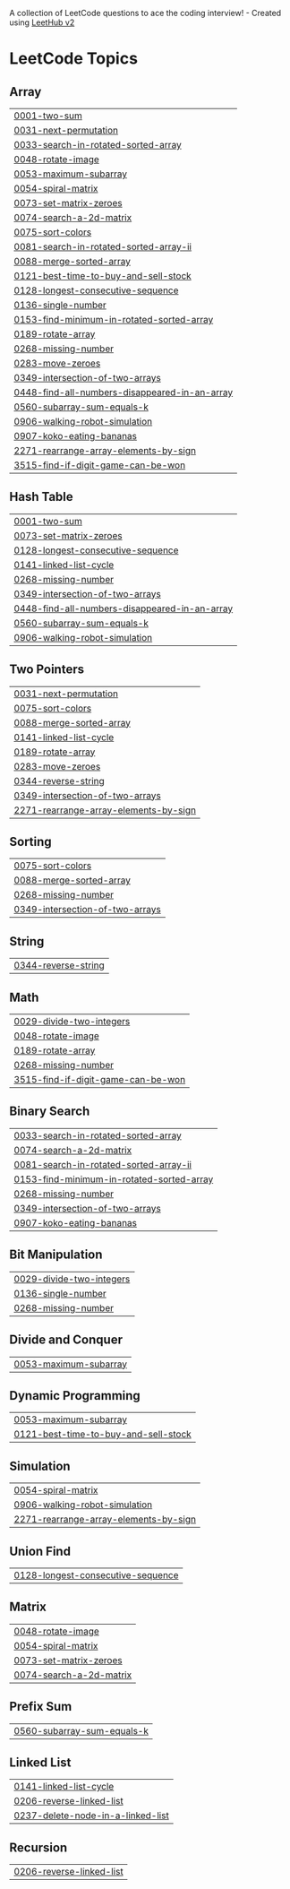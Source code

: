 A collection of LeetCode questions to ace the coding interview! - Created using [LeetHub v2](https://github.com/arunbhardwaj/LeetHub-2.0)
<!---LeetCode Topics Start-->
# LeetCode Topics
## Array
|  |
| ------- |
| [0001-two-sum](https://github.com/VijayBhandari2002/DSA/tree/master/0001-two-sum) |
| [0031-next-permutation](https://github.com/VijayBhandari2002/DSA/tree/master/0031-next-permutation) |
| [0033-search-in-rotated-sorted-array](https://github.com/VijayBhandari2002/DSA/tree/master/0033-search-in-rotated-sorted-array) |
| [0048-rotate-image](https://github.com/VijayBhandari2002/DSA/tree/master/0048-rotate-image) |
| [0053-maximum-subarray](https://github.com/VijayBhandari2002/DSA/tree/master/0053-maximum-subarray) |
| [0054-spiral-matrix](https://github.com/VijayBhandari2002/DSA/tree/master/0054-spiral-matrix) |
| [0073-set-matrix-zeroes](https://github.com/VijayBhandari2002/DSA/tree/master/0073-set-matrix-zeroes) |
| [0074-search-a-2d-matrix](https://github.com/VijayBhandari2002/DSA/tree/master/0074-search-a-2d-matrix) |
| [0075-sort-colors](https://github.com/VijayBhandari2002/DSA/tree/master/0075-sort-colors) |
| [0081-search-in-rotated-sorted-array-ii](https://github.com/VijayBhandari2002/DSA/tree/master/0081-search-in-rotated-sorted-array-ii) |
| [0088-merge-sorted-array](https://github.com/VijayBhandari2002/DSA/tree/master/0088-merge-sorted-array) |
| [0121-best-time-to-buy-and-sell-stock](https://github.com/VijayBhandari2002/DSA/tree/master/0121-best-time-to-buy-and-sell-stock) |
| [0128-longest-consecutive-sequence](https://github.com/VijayBhandari2002/DSA/tree/master/0128-longest-consecutive-sequence) |
| [0136-single-number](https://github.com/VijayBhandari2002/DSA/tree/master/0136-single-number) |
| [0153-find-minimum-in-rotated-sorted-array](https://github.com/VijayBhandari2002/DSA/tree/master/0153-find-minimum-in-rotated-sorted-array) |
| [0189-rotate-array](https://github.com/VijayBhandari2002/DSA/tree/master/0189-rotate-array) |
| [0268-missing-number](https://github.com/VijayBhandari2002/DSA/tree/master/0268-missing-number) |
| [0283-move-zeroes](https://github.com/VijayBhandari2002/DSA/tree/master/0283-move-zeroes) |
| [0349-intersection-of-two-arrays](https://github.com/VijayBhandari2002/DSA/tree/master/0349-intersection-of-two-arrays) |
| [0448-find-all-numbers-disappeared-in-an-array](https://github.com/VijayBhandari2002/DSA/tree/master/0448-find-all-numbers-disappeared-in-an-array) |
| [0560-subarray-sum-equals-k](https://github.com/VijayBhandari2002/DSA/tree/master/0560-subarray-sum-equals-k) |
| [0906-walking-robot-simulation](https://github.com/VijayBhandari2002/DSA/tree/master/0906-walking-robot-simulation) |
| [0907-koko-eating-bananas](https://github.com/VijayBhandari2002/DSA/tree/master/0907-koko-eating-bananas) |
| [2271-rearrange-array-elements-by-sign](https://github.com/VijayBhandari2002/DSA/tree/master/2271-rearrange-array-elements-by-sign) |
| [3515-find-if-digit-game-can-be-won](https://github.com/VijayBhandari2002/DSA/tree/master/3515-find-if-digit-game-can-be-won) |
## Hash Table
|  |
| ------- |
| [0001-two-sum](https://github.com/VijayBhandari2002/DSA/tree/master/0001-two-sum) |
| [0073-set-matrix-zeroes](https://github.com/VijayBhandari2002/DSA/tree/master/0073-set-matrix-zeroes) |
| [0128-longest-consecutive-sequence](https://github.com/VijayBhandari2002/DSA/tree/master/0128-longest-consecutive-sequence) |
| [0141-linked-list-cycle](https://github.com/VijayBhandari2002/DSA/tree/master/0141-linked-list-cycle) |
| [0268-missing-number](https://github.com/VijayBhandari2002/DSA/tree/master/0268-missing-number) |
| [0349-intersection-of-two-arrays](https://github.com/VijayBhandari2002/DSA/tree/master/0349-intersection-of-two-arrays) |
| [0448-find-all-numbers-disappeared-in-an-array](https://github.com/VijayBhandari2002/DSA/tree/master/0448-find-all-numbers-disappeared-in-an-array) |
| [0560-subarray-sum-equals-k](https://github.com/VijayBhandari2002/DSA/tree/master/0560-subarray-sum-equals-k) |
| [0906-walking-robot-simulation](https://github.com/VijayBhandari2002/DSA/tree/master/0906-walking-robot-simulation) |
## Two Pointers
|  |
| ------- |
| [0031-next-permutation](https://github.com/VijayBhandari2002/DSA/tree/master/0031-next-permutation) |
| [0075-sort-colors](https://github.com/VijayBhandari2002/DSA/tree/master/0075-sort-colors) |
| [0088-merge-sorted-array](https://github.com/VijayBhandari2002/DSA/tree/master/0088-merge-sorted-array) |
| [0141-linked-list-cycle](https://github.com/VijayBhandari2002/DSA/tree/master/0141-linked-list-cycle) |
| [0189-rotate-array](https://github.com/VijayBhandari2002/DSA/tree/master/0189-rotate-array) |
| [0283-move-zeroes](https://github.com/VijayBhandari2002/DSA/tree/master/0283-move-zeroes) |
| [0344-reverse-string](https://github.com/VijayBhandari2002/DSA/tree/master/0344-reverse-string) |
| [0349-intersection-of-two-arrays](https://github.com/VijayBhandari2002/DSA/tree/master/0349-intersection-of-two-arrays) |
| [2271-rearrange-array-elements-by-sign](https://github.com/VijayBhandari2002/DSA/tree/master/2271-rearrange-array-elements-by-sign) |
## Sorting
|  |
| ------- |
| [0075-sort-colors](https://github.com/VijayBhandari2002/DSA/tree/master/0075-sort-colors) |
| [0088-merge-sorted-array](https://github.com/VijayBhandari2002/DSA/tree/master/0088-merge-sorted-array) |
| [0268-missing-number](https://github.com/VijayBhandari2002/DSA/tree/master/0268-missing-number) |
| [0349-intersection-of-two-arrays](https://github.com/VijayBhandari2002/DSA/tree/master/0349-intersection-of-two-arrays) |
## String
|  |
| ------- |
| [0344-reverse-string](https://github.com/VijayBhandari2002/DSA/tree/master/0344-reverse-string) |
## Math
|  |
| ------- |
| [0029-divide-two-integers](https://github.com/VijayBhandari2002/DSA/tree/master/0029-divide-two-integers) |
| [0048-rotate-image](https://github.com/VijayBhandari2002/DSA/tree/master/0048-rotate-image) |
| [0189-rotate-array](https://github.com/VijayBhandari2002/DSA/tree/master/0189-rotate-array) |
| [0268-missing-number](https://github.com/VijayBhandari2002/DSA/tree/master/0268-missing-number) |
| [3515-find-if-digit-game-can-be-won](https://github.com/VijayBhandari2002/DSA/tree/master/3515-find-if-digit-game-can-be-won) |
## Binary Search
|  |
| ------- |
| [0033-search-in-rotated-sorted-array](https://github.com/VijayBhandari2002/DSA/tree/master/0033-search-in-rotated-sorted-array) |
| [0074-search-a-2d-matrix](https://github.com/VijayBhandari2002/DSA/tree/master/0074-search-a-2d-matrix) |
| [0081-search-in-rotated-sorted-array-ii](https://github.com/VijayBhandari2002/DSA/tree/master/0081-search-in-rotated-sorted-array-ii) |
| [0153-find-minimum-in-rotated-sorted-array](https://github.com/VijayBhandari2002/DSA/tree/master/0153-find-minimum-in-rotated-sorted-array) |
| [0268-missing-number](https://github.com/VijayBhandari2002/DSA/tree/master/0268-missing-number) |
| [0349-intersection-of-two-arrays](https://github.com/VijayBhandari2002/DSA/tree/master/0349-intersection-of-two-arrays) |
| [0907-koko-eating-bananas](https://github.com/VijayBhandari2002/DSA/tree/master/0907-koko-eating-bananas) |
## Bit Manipulation
|  |
| ------- |
| [0029-divide-two-integers](https://github.com/VijayBhandari2002/DSA/tree/master/0029-divide-two-integers) |
| [0136-single-number](https://github.com/VijayBhandari2002/DSA/tree/master/0136-single-number) |
| [0268-missing-number](https://github.com/VijayBhandari2002/DSA/tree/master/0268-missing-number) |
## Divide and Conquer
|  |
| ------- |
| [0053-maximum-subarray](https://github.com/VijayBhandari2002/DSA/tree/master/0053-maximum-subarray) |
## Dynamic Programming
|  |
| ------- |
| [0053-maximum-subarray](https://github.com/VijayBhandari2002/DSA/tree/master/0053-maximum-subarray) |
| [0121-best-time-to-buy-and-sell-stock](https://github.com/VijayBhandari2002/DSA/tree/master/0121-best-time-to-buy-and-sell-stock) |
## Simulation
|  |
| ------- |
| [0054-spiral-matrix](https://github.com/VijayBhandari2002/DSA/tree/master/0054-spiral-matrix) |
| [0906-walking-robot-simulation](https://github.com/VijayBhandari2002/DSA/tree/master/0906-walking-robot-simulation) |
| [2271-rearrange-array-elements-by-sign](https://github.com/VijayBhandari2002/DSA/tree/master/2271-rearrange-array-elements-by-sign) |
## Union Find
|  |
| ------- |
| [0128-longest-consecutive-sequence](https://github.com/VijayBhandari2002/DSA/tree/master/0128-longest-consecutive-sequence) |
## Matrix
|  |
| ------- |
| [0048-rotate-image](https://github.com/VijayBhandari2002/DSA/tree/master/0048-rotate-image) |
| [0054-spiral-matrix](https://github.com/VijayBhandari2002/DSA/tree/master/0054-spiral-matrix) |
| [0073-set-matrix-zeroes](https://github.com/VijayBhandari2002/DSA/tree/master/0073-set-matrix-zeroes) |
| [0074-search-a-2d-matrix](https://github.com/VijayBhandari2002/DSA/tree/master/0074-search-a-2d-matrix) |
## Prefix Sum
|  |
| ------- |
| [0560-subarray-sum-equals-k](https://github.com/VijayBhandari2002/DSA/tree/master/0560-subarray-sum-equals-k) |
## Linked List
|  |
| ------- |
| [0141-linked-list-cycle](https://github.com/VijayBhandari2002/DSA/tree/master/0141-linked-list-cycle) |
| [0206-reverse-linked-list](https://github.com/VijayBhandari2002/DSA/tree/master/0206-reverse-linked-list) |
| [0237-delete-node-in-a-linked-list](https://github.com/VijayBhandari2002/DSA/tree/master/0237-delete-node-in-a-linked-list) |
## Recursion
|  |
| ------- |
| [0206-reverse-linked-list](https://github.com/VijayBhandari2002/DSA/tree/master/0206-reverse-linked-list) |
<!---LeetCode Topics End-->